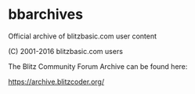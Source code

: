 # bbarchives
Official archive of blitzbasic.com user content

(C) 2001-2016 blitzbasic.com users

The Blitz Community Forum Archive can be found here:

https://archive.blitzcoder.org/

